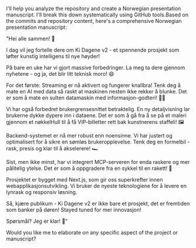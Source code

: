I'll help you analyze the repository and create a Norwegian presentation manuscript. I'll break this down systematically using GitHub tools.Based on the commits and repository content, here's a comprehensive Norwegian presentation manuscript:

"Hei alle sammen! 🌟

I dag vil jeg fortelle dere om Ki Dagene v2 - et spennende prosjekt som løfter kunstig intelligens til nye høyder! 

På bare en uke har vi gjort massive forbedringer. La meg ta dere gjennom nyhetene - og ja, det blir litt teknisk moro! 😄 

For det første: Streaming er nå aktivert og fungerer knallbra! Tenk deg å mate en AI med data så raskt at maskinen nesten ikke rekker å blunke. Det er som å mate en sulten datamaskin med informasjon-godteri! 🍬🤖

Vi har også forbedret brukergrensesnittet betraktelig. En ny detaljvisning lar brukerne dykke dypere inn i dataene. Det er som å gå fra å se på et maleri gjennom et nøkkelHull til å få VIP-billetter rett bak kunstnerens staffeli! 🖼️

Backend-systemet er nå mer robust enn noensinne. Vi har justert og optimalisert for å sikre en sømløs brukeropplevelse. Tenk deg en formelbil - rask, presis og klar til å akselerere! 🏎️

Sist, men ikke minst, har vi integrert MCP-serveren for enda raskere og mer pålitelig ytelse. Det er som å oppgradere fra en sykkel til en rakett! 🚀

Prosjektet er bygget med Next.js, som gir oss superkrefter innen webapplikasjonsutvikling. Vi bruker de nyeste teknologiene for å levere en lynrask og responsiv løsning.

Så, kjære publikum - Ki Dagene v2 er ikke bare et prosjekt, det er fremtiden som banker på døren! Stayed tuned for mer innovasjon! 

Spørsmål? Jeg er klar! 🤘"

Would you like me to elaborate on any specific aspect of the project or manuscript?